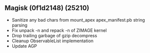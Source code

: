 ## Magisk (0f1d2148) (25210)

- Sanitize any bad chars from mount_apex apex_manifest.pb string parsing
- Fix unpack -n and repack -n of ZIMAGE kernel
- Drop trailing garbage of gzip decompress
- Cleanup ObservableList implementation
- Update AGP
